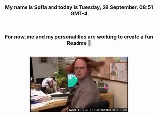 


<div align="center">
<h3 >My name is Sofia and today is Tuesday, 28 September, 08:51 GMT-4</h3><br>
<h3 >For now, me and my personalities are working to create a fun Readme 👋
</h3><br>
<img src='img/dwight.gif' alt='working...'/>
</div>
